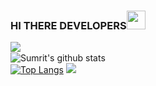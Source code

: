 ### HI THERE DEVELOPERS<img src="https://raw.githubusercontent.com/MartinHeinz/MartinHeinz/master/wave.gif" width="30px">

<img align="left" src="https://github-readme-streak-stats.herokuapp.com/?user=smgrv123&theme=dark" /></br>
![Sumrit's github stats](https://github-readme-stats.vercel.app/api?username=smgrv123&show_icons=true&theme=radical&count_private=true)</br>
[![Top Langs](https://github-readme-stats.vercel.app/api/top-langs/?username=smgrv123&theme=radical)](https://github.com/smgrv123/github-readme-stats)
![](https://komarev.com/ghpvc/?username=smgrv123&color=blue)
<!--
**smgrv123/smgrv123** is a ✨ _special_ ✨ repository because its `README.md` (this file) appears on your GitHub profile.

Here are some ideas to get you started:

- 🔭 I’m currently working on ...
- 🌱 I’m currently learning ...
- 👯 I’m looking to collaborate on ...
- 🤔 I’m looking for help with ...
- 💬 Ask me about ...
- 📫 How to reach me: ...
- 😄 Pronouns: ...
- ⚡ Fun fact: ...
-->
